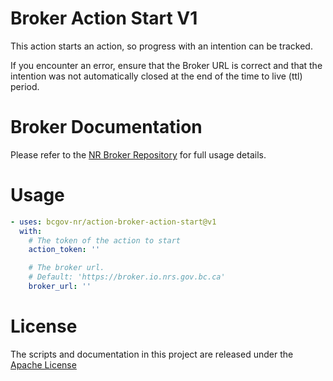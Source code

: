 # Broker Action Start V1

This action starts an action, so progress with an intention can be tracked.

If you encounter an error, ensure that the Broker URL is correct and that the intention was not automatically closed at the end of the time to live (ttl) period.

# Broker Documentation

Please refer to the [NR Broker Repository](https://github.com/bcgov-nr/nr-broker) for full usage details.

# Usage

<!-- start usage -->
```yaml
- uses: bcgov-nr/action-broker-action-start@v1
  with:
    # The token of the action to start
    action_token: ''

    # The broker url.
    # Default: 'https://broker.io.nrs.gov.bc.ca'
    broker_url: ''
```
<!-- end usage -->

# License

The scripts and documentation in this project are released under the [Apache License](LICENSE)

